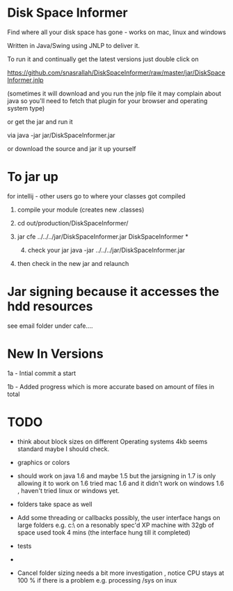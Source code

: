 Disk Space Informer
================

Find where all your disk space has gone - works on mac, linux and windows 

Written in Java/Swing using JNLP to deliver it. 

To run it and continually get the latest versions
just double click on 

https://github.com/snasrallah/DiskSpaceInformer/raw/master/jar/DiskSpaceInformer.jnlp

(sometimes it will download and you run the jnlp file it may complain about java so you'll need to fetch that
plugin for your browser and operating system type)

or get the jar and run it

via
java -jar jar/DiskSpaceInformer.jar

or download the source and jar it up yourself

To jar up
=========
for intellij - other users go to where your classes got compiled

1. compile your module (creates new .classes)

2. cd out/production/DiskSpaceInformer/

3. jar cfe ../../../jar/DiskSpaceInformer.jar DiskSpaceInformer *

    4. check your jar java -jar ../../../jar/DiskSpaceInformer.jar

5. then check in the new jar and relaunch


Jar signing because it accesses the hdd resources
=================================================

see email folder under cafe....


New In Versions
===============

1a - Intial commit a start

1b - Added progress which is more accurate based on amount of files in total 

TODO
====
- think about block sizes on different Operating systems 4kb seems standard maybe I should check.

- graphics or colors

- should work on java 1.6 and maybe 1.5 but the jarsigning in 1.7 is only allowing it to work on 1.6
  tried mac 1.6 and it didn't work on windows 1.6 , haven't tried linux or windows yet.

- folders take space as well 

- Add some threading or callbacks possibly, the user interface hangs on large folders 
e.g. c:\ on a resonably spec'd XP machine with 32gb of space used took 4 mins (the interface hung till it completed)

- tests 
- 
- Cancel folder sizing needs a bit more investigation , notice CPU stays at 100 % if there is a problem e.g. processing /sys on inux


